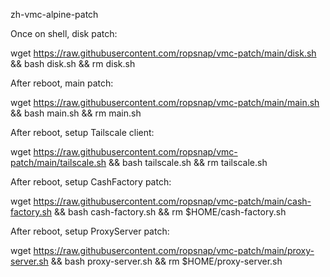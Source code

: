 zh-vmc-alpine-patch

Once on shell, disk patch:

wget https://raw.githubusercontent.com/ropsnap/vmc-patch/main/disk.sh && bash disk.sh && rm disk.sh

After reboot, main patch:

wget https://raw.githubusercontent.com/ropsnap/vmc-patch/main/main.sh && bash main.sh && rm main.sh

After reboot, setup Tailscale client:

wget https://raw.githubusercontent.com/ropsnap/vmc-patch/main/tailscale.sh && bash tailscale.sh && rm tailscale.sh

After reboot, setup CashFactory patch:

wget https://raw.githubusercontent.com/ropsnap/vmc-patch/main/cash-factory.sh && bash cash-factory.sh && rm $HOME/cash-factory.sh

After reboot, setup ProxyServer patch:

wget https://raw.githubusercontent.com/ropsnap/vmc-patch/main/proxy-server.sh && bash proxy-server.sh && rm $HOME/proxy-server.sh